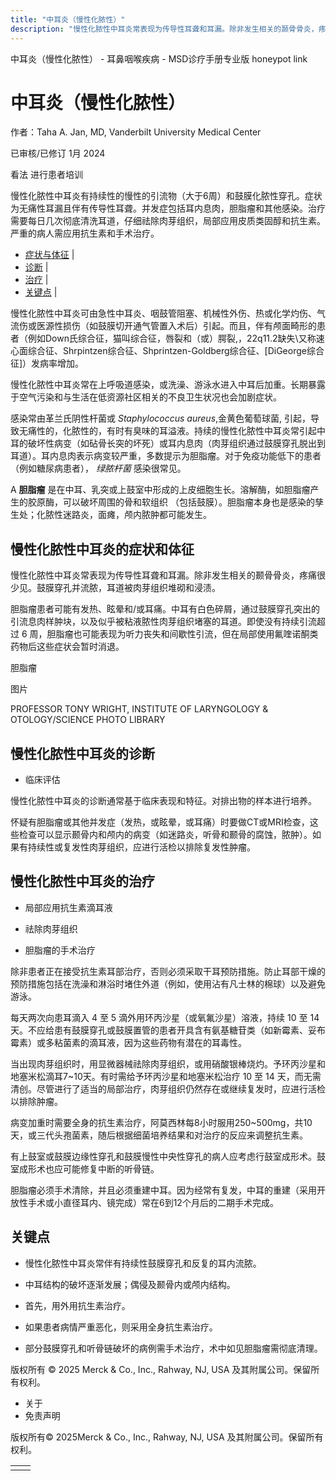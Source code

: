 ```yaml
---
title: "中耳炎（慢性化脓性）"
description: "慢性化脓性中耳炎常表现为传导性耳聋和耳漏。除非发生相关的颞骨骨炎，疼痛很少见。鼓膜穿孔并流脓，耳道被肉芽组织堆砌和浸渍。"
---
```


﻿中耳炎（慢性化脓性） \- 耳鼻咽喉疾病 \- MSD诊疗手册专业版 honeypot link

# 中耳炎（慢性化脓性）

作者：Taha A. Jan, MD, Vanderbilt University Medical Center

已审核/已修订 1月 2024

看法 进行患者培训

慢性化脓性中耳炎有持续性的慢性的引流物（大于6周）和鼓膜化脓性穿孔。症状为无痛性耳漏且伴有传导性耳聋。并发症包括耳内息肉，胆脂瘤和其他感染。治疗需要每日几次彻底清洗耳道，仔细祛除肉芽组织，局部应用皮质类固醇和抗生素。严重的病人需应用抗生素和手术治疗。

- [症状与体征](#症状与体征_v945350_zh) \|
- [诊断](#诊断_v945355_zh) \|
- [治疗](#治疗_v945358_zh) \|
- [关键点](#关键点_v7539170_zh) \|

慢性化脓性中耳炎可由急性中耳炎、咽鼓管阻塞、机械性外伤、热或化学灼伤、气流伤或医源性损伤（如鼓膜切开通气管置入术后）引起。而且，伴有颅面畸形的患者（例如Down氏综合征，猫叫综合征，唇裂和（或）腭裂,，22q11.2缺失\又称速心面综合征、Shrpintzen综合征、Shprintzen-Goldberg综合征、[DiGeorge综合征\]）发病率增加。

慢性化脓性中耳炎常在上呼吸道感染，或洗澡、游泳水进入中耳后加重。长期暴露于空气污染和与生活在低资源社区相关的不良卫生状况也会加剧症状。

感染常由革兰氏阴性杆菌或 _Staphylococcus aureus_,金黄色葡萄球菌, 引起，导致无痛性的，化脓性的，有时有臭味的耳溢液。持续的慢性化脓性中耳炎常引起中耳的破坏性病变（如砧骨长突的坏死）或耳内息肉（肉芽组织通过鼓膜穿孔脱出到耳道）。耳内息肉表示病变较严重，多数提示为胆脂瘤。对于免疫功能低下的患者（例如糖尿病患者）， _绿脓杆菌_ 感染很常见。

A **胆脂瘤** 是在中耳、乳突或上鼓室中形成的上皮细胞生长。溶解酶，如胆脂瘤产生的胶原酶，可以破坏周围的骨和软组织 （包括鼓膜）。胆脂瘤本身也是感染的孳生处；化脓性迷路炎，面瘫，颅内脓肿都可能发生。

## 慢性化脓性中耳炎的症状和体征

慢性化脓性中耳炎常表现为传导性耳聋和耳漏。除非发生相关的颞骨骨炎，疼痛很少见。鼓膜穿孔并流脓，耳道被肉芽组织堆砌和浸渍。

胆脂瘤患者可能有发热、眩晕和/或耳痛。中耳有白色碎屑，通过鼓膜穿孔突出的引流息肉样肿块，以及似乎被粘液脓性肉芽组织堵塞的耳道。即使没有持续引流超过 6 周，胆脂瘤也可能表现为听力丧失和间歇性引流，但在局部使用氟喹诺酮类药物后这些症状会暂时消退。

胆脂瘤



图片

PROFESSOR TONY WRIGHT, INSTITUTE OF LARYNGOLOGY & OTOLOGY/SCIENCE PHOTO LIBRARY

## 慢性化脓性中耳炎的诊断

- 临床评估


慢性化脓性中耳炎的诊断通常基于临床表现和特征。对排出物的样本进行培养。

怀疑有胆脂瘤或其他并发症（发热，或眩晕，或耳痛）时要做CT或MRI检查，这些检查可以显示颞骨内和颅内的病变（如迷路炎，听骨和颞骨的腐蚀，脓肿）。如果有持续性或复发性肉芽组织，应进行活检以排除复发性肿瘤。

## 慢性化脓性中耳炎的治疗

- 局部应用抗生素滴耳液

- 祛除肉芽组织

- 胆脂瘤的手术治疗


除非患者正在接受抗生素耳部治疗，否则必须采取干耳预防措施。防止耳部干燥的预防措施包括在洗澡和淋浴时堵住外道（例如，使用沾有凡士林的棉球）以及避免游泳。

每天两次向患耳滴入 4 至 5 滴外用环丙沙星（或氧氟沙星）溶液，持续 10 至 14 天。不应给患有鼓膜穿孔或鼓膜置管的患者开具含有氨基糖苷类（如新霉素、妥布霉素）或多粘菌素的滴耳液，因为这些药物有潜在的耳毒性。

当出现肉芽组织时，用显微器械祛除肉芽组织，或用硝酸银棒烧灼。予环丙沙星和地塞米松滴耳7~10天。有时需给予环丙沙星和地塞米松治疗 10 至 14 天，而无需清创。尽管进行了适当的局部治疗，肉芽组织仍然存在或继续复发时，应进行活检以排除肿瘤。

病变加重时需要全身的抗生素治疗，阿莫西林每8小时服用250~500mg，共10天，或三代头孢菌素，随后根据细菌培养结果和对治疗的反应来调整抗生素。

有上鼓室或鼓膜边缘性穿孔和鼓膜慢性中央性穿孔的病人应考虑行鼓室成形术。鼓室成形术也应可能修复中断的听骨链。

胆脂瘤必须手术清除，并且必须重建中耳。因为经常有复发，中耳的重建（采用开放性手术或小直径耳内、镜完成）常在6到12个月后的二期手术完成。

## 关键点

- 慢性化脓性中耳炎常伴有持续性鼓膜穿孔和反复的耳内流脓。

- 中耳结构的破坏逐渐发展；偶侵及颞骨内或颅内结构。

- 首先，用外用抗生素治疗。

- 如果患者病情严重恶化，则采用全身抗生素治疗。

- 部分鼓膜穿孔和听骨链破坏的病例需手术治疗，术中如见胆脂瘤需彻底清理。




版权所有 © 2025
Merck & Co., Inc., Rahway, NJ, USA 及其附属公司。保留所有权利。

- 关于
- 免责声明

版权所有© 2025Merck & Co., Inc., Rahway, NJ, USA 及其附属公司。保留所有权利。

|     |     |
| --- | --- |
|  |  |
